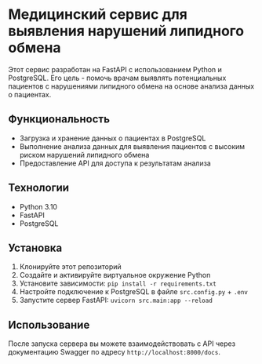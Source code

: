 # Медицинский сервис для выявления нарушений липидного обмена

Этот сервис разработан на FastAPI с использованием Python и PostgreSQL. Его цель - помочь врачам выявлять потенциальных пациентов с нарушениями липидного обмена на основе анализа данных о пациентах.

## Функциональность

- Загрузка и хранение данных о пациентах в PostgreSQL
- Выполнение анализа данных для выявления пациентов с высоким риском нарушений липидного обмена
- Предоставление API для доступа к результатам анализа

## Технологии

- Python 3.10
- FastAPI
- PostgreSQL

## Установка

1. Клонируйте этот репозиторий
2. Создайте и активируйте виртуальное окружение Python
3. Установите зависимости: `pip install -r requirements.txt`
4. Настройте подключение к PostgreSQL в файле `src.config.py` + `.env`
5. Запустите сервер FastAPI: `uvicorn src.main:app --reload`

## Использование

После запуска сервера вы можете взаимодействовать с API через документацию Swagger по адресу `http://localhost:8000/docs`.
